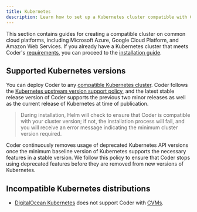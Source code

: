 ```yaml
---
title: Kubernetes
description: Learn how to set up a Kubernetes cluster compatible with Coder.
---
```


This section contains guides for creating a compatible cluster on common cloud
platforms, including Microsoft Azure, Google Cloud Platform, and Amazon Web
Services. If you already have a Kubernetes cluster that meets Coder's
[requirements](../requirements.md), you can proceed to the [installation guide].

## Supported Kubernetes versions

You can deploy Coder to any [compatible Kubernetes cluster]. Coder follows the
[Kubernetes upstream version support policy], and the latest stable release
version of Coder supports the previous two minor releases as well as the current
release of Kubernetes at time of publication.

> During installation, Helm will check to ensure that Coder is compatible with
> your cluster version; if not, the installation process will fail, and you will
> receive an error message indicating the minimum cluster version required.

Coder continuously removes usage of deprecated Kubernetes API versions once the
minimum baseline version of Kubernetes supports the necessary features in a
stable version. We follow this policy to ensure that Coder stops using
deprecated features before they are removed from new versions of Kubernetes.

<!-- markdownlint-disable -->
[compatible kubernetes cluster]: ../requirements.md
[kubernetes upstream version support policy]:
  https://kubernetes.io/docs/setup/release/version-skew-policy/
[installation guide]: ../installation.md
<!-- markdownlint-restore -->

<children></children>

## Incompatible Kubernetes distributions

- [DigitalOcean Kubernetes](https://www.digitalocean.com/products/kubernetes/)
  does not support Coder with [CVMs](../../admin/workspace-management/cvms).
